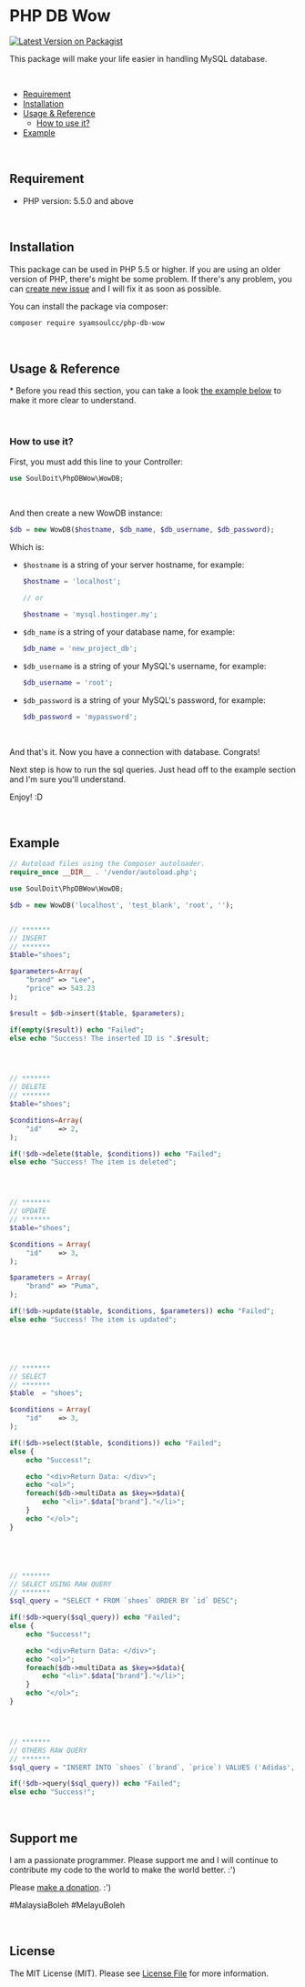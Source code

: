 

# PHP DB Wow



[![Latest Version on Packagist](https://img.shields.io/packagist/v/syamsoulcc/php-db-wow.svg?style=flat-square)](https://packagist.org/packages/syamsoulcc/php-db-wow)



This package will make your life easier in handling MySQL database.



&nbsp;
* [Requirement](#requirement)
* [Installation](#installation)
* [Usage & Reference](#usage--reference)
  * [How to use it?](#how-to-use-it)
* [Example](#example)


&nbsp;
&nbsp;
## Requirement

* PHP version: 5.5.0 and above


&nbsp;
&nbsp;
## Installation


This package can be used in PHP 5.5 or higher. If you are using an older version of PHP, there's might be some problem. If there's any problem, you can [create new issue](https://github.com/syamsoulcc/php-db-wow/issues) and I will fix it as soon as possible.

You can install the package via composer:

``` bash
composer require syamsoulcc/php-db-wow
```

&nbsp;
&nbsp;
## Usage & Reference

\* Before you read this section, you can take a look [the example below](#example) to make it more clear to understand.

&nbsp;
### How to use it?

First, you must add this line to your Controller:
```php
use SoulDoit\PhpDBWow\WowDB;
```
&nbsp;

And then create a new WowDB instance:
```php
$db = new WowDB($hostname, $db_name, $db_username, $db_password);
```

Which is:
* `$hostname` is a string of your server hostname, for example:
    ```php
    $hostname = 'localhost';

    // or

    $hostname = 'mysql.hostinger.my';
    ```
* `$db_name` is a string of your database name, for example:
    ```php
    $db_name = 'new_project_db';
    ```
* `$db_username` is a string of your MySQL's username, for example:
    ```php
    $db_username = 'root';
    ```
* `$db_password` is a string of your MySQL's password, for example:
    ```php
    $db_password = 'mypassword';
    ```  
  
&nbsp;

And that's it. Now you have a connection with database. Congrats!

Next step is how to run the sql queries. 
Just head off to the example section and I'm sure you'll understand.

Enjoy!
:D


&nbsp;
&nbsp;
## Example


```php
// Autoload files using the Composer autoloader.
require_once __DIR__ . '/vendor/autoload.php';

use SoulDoit\PhpDBWow\WowDB;

$db = new WowDB('localhost', 'test_blank', 'root', '');


// *******
// INSERT
// *******
$table="shoes";

$parameters=Array(
    "brand" => "Lee",
    "price" => 543.23
);

$result = $db->insert($table, $parameters);

if(empty($result)) echo "Failed";
else echo "Success! The inserted ID is ".$result;




// *******
// DELETE
// *******
$table="shoes";

$conditions=Array(
    "id"    => 2,
);

if(!$db->delete($table, $conditions)) echo "Failed";
else echo "Success! The item is deleted";




// *******
// UPDATE
// *******
$table="shoes";

$conditions = Array(
    "id"    => 3,
);

$parameters = Array(
    "brand" => "Puma",
);

if(!$db->update($table, $conditions, $parameters)) echo "Failed"; 
else echo "Success! The item is updated";





// *******
// SELECT
// *******
$table  = "shoes";

$conditions = Array(
    "id"    => 3,
);

if(!$db->select($table, $conditions)) echo "Failed";
else {
    echo "Success!";

    echo "<div>Return Data: </div>";
    echo "<ol>";
    foreach($db->multiData as $key=>$data){
        echo "<li>".$data["brand"]."</li>";
    }
    echo "</ol>";
}





// *******
// SELECT USING RAW QUERY
// *******
$sql_query = "SELECT * FROM `shoes` ORDER BY `id` DESC";

if(!$db->query($sql_query)) echo "Failed";
else {
    echo "Success!";

    echo "<div>Return Data: </div>";
    echo "<ol>";
    foreach($db->multiData as $key=>$data){
        echo "<li>".$data["brand"]."</li>";
    }
    echo "</ol>";
}




// *******
// OTHERS RAW QUERY
// *******
$sql_query = "INSERT INTO `shoes` (`brand`, `price`) VALUES ('Adidas', 432.43)";

if(!$db->query($sql_query)) echo "Failed";
else echo "Success!";
```


&nbsp;
&nbsp;
## Support me

I am a passionate programmer. Please support me and I will continue to contribute my code to the world to make the  world better. :')

Please [make a donation](https://www.paypal.com/cgi-bin/webscr?cmd=_donations&business=syamsoulazrien.miat@gmail.com&lc=US&item_name=Support%20me%20and%20I%20will%20contribute%20more&no_note=0&cn=&curency_code=USD&bn=PP-DonationsBF:btn_donateCC_LG.gif:NonHosted). :')

&#35;MalaysiaBoleh
&#35;MelayuBoleh

&nbsp;
&nbsp;
## License

The MIT License (MIT). Please see [License File](LICENSE) for more information.